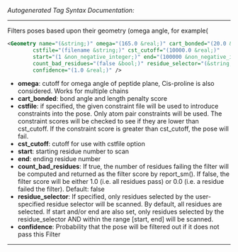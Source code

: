<!-- THIS IS AN AUTOGENERATED FILE: Don't edit it directly, instead change the schema definition in the code itself. -->

_Autogenerated Tag Syntax Documentation:_

---
Filters poses based upon their geometry (omega angle, for example(

```xml
<Geometry name="(&string;)" omega="(165.0 &real;)" cart_bonded="(20.0 &real;)"
        cstfile="(filename &string;)" cst_cutoff="(10000.0 &real;)"
        start="(1 &non_negative_integer;)" end="(100000 &non_negative_integer;)"
        count_bad_residues="(false &bool;)" residue_selector="(&string;)"
        confidence="(1.0 &real;)" />
```

-   **omega**: cutoff for omega angle of peptide plane, Cis-proline is also considered. Works for multiple chains
-   **cart_bonded**: bond angle and length penalty score
-   **cstfile**: if specified, the given constraint file will be used to introduce constraints into the pose. Only atom pair constraints will be used. The constraint scores will be checked to see if they are lower than cst_cutoff. If the constraint score is greater than cst_cutoff, the pose will fail.
-   **cst_cutoff**: cutoff for use with cstfile option
-   **start**: starting residue number to scan
-   **end**: ending residue number
-   **count_bad_residues**: If true, the number of residues failing the filter will be computed and returned as the filter score by report_sm(). If false, the filter score will be either 1.0 (i.e. all residues pass) or 0.0 (i.e. a residue failed the filter). Default: false
-   **residue_selector**: If specified, only residues selected by the user-specified residue selector will be scanned. By default, all residues are selected. If start and/or end are also set, only residues selected by the residue_selector AND within the range [start, end] will be scanned.
-   **confidence**: Probability that the pose will be filtered out if it does not pass this Filter

---
